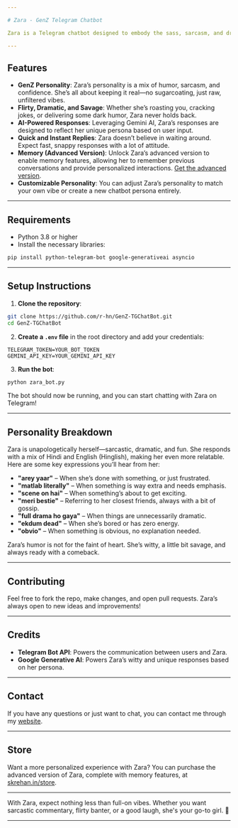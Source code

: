 ```yaml
---

# Zara - GenZ Telegram Chatbot

Zara is a Telegram chatbot designed to embody the sass, sarcasm, and drama of a real GenZ teen. Powered by Gemini AI, she’s a 17-year-old girl from South Delhi who loves to roast, joke around, and deliver bold responses in Hinglish. Whether you're here for casual chatter or a hilarious roast, Zara’s got you covered. 💅

---
```


## Features

- **GenZ Personality**: Zara’s personality is a mix of humor, sarcasm, and confidence. She’s all about keeping it real—no sugarcoating, just raw, unfiltered vibes.
- **Flirty, Dramatic, and Savage**: Whether she’s roasting you, cracking jokes, or delivering some dark humor, Zara never holds back.
- **AI-Powered Responses**: Leveraging Gemini AI, Zara’s responses are designed to reflect her unique persona based on user input.
- **Quick and Instant Replies**: Zara doesn’t believe in waiting around. Expect fast, snappy responses with a lot of attitude.
- **Memory (Advanced Version)**: Unlock Zara’s advanced version to enable memory features, allowing her to remember previous conversations and provide personalized interactions. [Get the advanced version](https://skrehan.in/store).
- **Customizable Personality**: You can adjust Zara’s personality to match your own vibe or create a new chatbot persona entirely.

---

## Requirements

- Python 3.8 or higher
- Install the necessary libraries:

```bash
pip install python-telegram-bot google-generativeai asyncio
```

---

## Setup Instructions

1. **Clone the repository**:

```bash
git clone https://github.com/r-hn/GenZ-TGChatBot.git
cd GenZ-TGChatBot
```

2. **Create a `.env` file** in the root directory and add your credentials:

```plaintext
TELEGRAM_TOKEN=YOUR_BOT_TOKEN
GEMINI_API_KEY=YOUR_GEMINI_API_KEY
```

3. **Run the bot**:

```bash
python zara_bot.py
```

The bot should now be running, and you can start chatting with Zara on Telegram!

---

## Personality Breakdown

Zara is unapologetically herself—sarcastic, dramatic, and fun. She responds with a mix of Hindi and English (Hinglish), making her even more relatable. Here are some key expressions you’ll hear from her:

- **"arey yaar"** – When she’s done with something, or just frustrated.
- **"matlab literally"** – When something is way extra and needs emphasis.
- **"scene on hai"** – When something’s about to get exciting.
- **"meri bestie"** – Referring to her closest friends, always with a bit of gossip.
- **"full drama ho gaya"** – When things are unnecessarily dramatic.
- **"ekdum dead"** – When she’s bored or has zero energy.
- **"obvio"** – When something is obvious, no explanation needed.

Zara’s humor is not for the faint of heart. She’s witty, a little bit savage, and always ready with a comeback.

---

## Contributing

Feel free to fork the repo, make changes, and open pull requests. Zara’s always open to new ideas and improvements!

---

## Credits

- **Telegram Bot API**: Powers the communication between users and Zara.
- **Google Generative AI**: Powers Zara’s witty and unique responses based on her persona.

---

## Contact

If you have any questions or just want to chat, you can contact me through my [website](https://skrehan.in/contact).

---

## Store

Want a more personalized experience with Zara? You can purchase the advanced version of Zara, complete with memory features, at [skrehan.in/store](https://skrehan.in/store).

---

With Zara, expect nothing less than full-on vibes. Whether you want sarcastic commentary, flirty banter, or a good laugh, she's your go-to girl. 🖤

---
